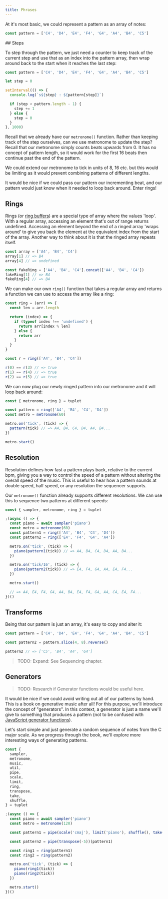 ```yaml
---
title: Phrases
---
```


At it's most basic, we could represent a pattern as an array of notes:

```js
const pattern = ['C4', 'D4', 'E4', 'F4', 'G4', 'A4', 'B4', 'C5']
```

## Steps

To step through the pattern, we just need a counter to keep track of the current
step and use that as an index into the pattern array, then wrap around back to
the start when it reaches the last step:

```js
const pattern = ['C4', 'D4', 'E4', 'F4', 'G4', 'A4', 'B4', 'C5']

let step = 0

setInterval(() => {
  console.log(`s${step} : ${pattern[step]}`)

  if (step < pattern.length - 1) {
    step += 1
  } else {
    step = 0
  }
}, 1000)
```

Recall that we already have our `metronome()` function. Rather than keeping
track of the step ourselves, can we use metronome to update the step? Recall
that our metronome simply counts beats upwards from 0. It has no concept of
pattern length, so it would work for the first 16 beats then continue past the
end of the pattern.

We could extend our metronome to tick in units of 8, 16 etc. but this would be
limiting as it would prevent combining patterns of different lengths.

It would be nice if we could pass our pattern our incrementing beat, and our
pattern would just know when it needed to loop back around. Enter rings!

## Rings

Rings (or [ring buffers](https://en.wikipedia.org/wiki/Circular_buffer)) are a
special type of array where the values 'loop'. With a regular array, accessing
an element that's out of range returns undefined. Accessing an element beyond
the end of a ringed array 'wraps around' to give you back the element at the
equivalent index from the start of the array. Another way to think about it is
that the ringed array repeats itself.

```js
const array = ['A4', 'B4', 'C4']
array[1] // => B4
array[4] // => undefined

const fakeRing = ['A4', 'B4', 'C4'].concat(['A4', 'B4', 'C4'])
fakeRing[1] // => B4
fakeRing[4] // => B4
```

We can make our own `ring()` function that takes a regular array and returns a
function we can use to access the array like a ring:

```js
const ring = (arr) => {
  const len = arr.length

  return (index) => {
    if (typeof index !== 'undefined') {
      return arr[index % len]
    } else {
      return arr
    }
  }
}

const r = ring(['A4', 'B4', 'C4'])

r(0) == r(3) // => true
r(1) == r(4) // => true
r(2) == r(5) // => true
```

We can now plug our newly ringed pattern into our metronome and it will loop
back around:

```js
const { metronome, ring } = tuplet

const pattern = ring(['A4', 'B4', 'C4', 'D4'])
const metro = metronome(60)

metro.on('tick', (tick) => {
  pattern(tick) // => A4, B4, C4, D4, A4, B4...
})

metro.start()
```

## Resolution

Resolution defines how fast a pattern plays back, relative to the current bpm,
giving you a way to control the speed of a pattern without altering the overall
speed of the music. This is useful to hear how a pattern sounds at double speed,
half speed, or any resolution the sequencer supports.

Our `metronome()` function already supports different resolutions. We can use
this to sequence two patterns at different speeds:

```js
const { sampler, metronome, ring } = tuplet

;(async () => {
  const piano = await sampler('piano')
  const metro = metronome(60)
  const pattern1 = ring(['A4', 'B4', 'C4', 'D4'])
  const pattern2 = ring(['E4', 'F4', 'G4', 'A4'])

  metro.on('tick', (tick) => {
    piano(pattern1(tick)) // => A4, B4, C4, D4, A4, B4...
  })

  metro.on('tick/16', (tick) => {
    piano(pattern2(tick)) // => E4, F4, G4, A4, E4, F4...
  })

  metro.start()

  // => A4, E4, F4, G4, A4, B4, E4, F4, G4, A4, C4, E4, F4...
})()
```

## Transforms

Being that our pattern is just an array, it's easy to copy and alter it:

```js
const pattern = ['C4', 'D4', 'E4', 'F4', 'G4', 'A4', 'B4', 'C5']

const pattern2 = pattern.slice(4, 8).reverse()

pattern2 // => ['C5', 'B4', 'A4', 'G4']
```

> TODO: Expand: See Sequencing chapter.

## Generators

> TODO: Research if Generator functions would be useful here.

It would be nice if we could avoid writing out all of our patterns by hand. This
is a book on generative music after all! For this purpose, we'll introduce the
concept of "generators". In this context, a generator is just a name we'll give
to something that produces a pattern (not to be confused with
[JavaScript generator functions](https://developer.mozilla.org/en-US/docs/Web/JavaScript/Reference/Statements/function*)).

Let's start simple and just generate a random sequence of notes from the C major
scale. As we progress through the book, we'll explore more interesting ways of
generating patterns.

```js
const {
  sampler,
  metronome,
  music,
  util,
  pipe,
  scale,
  limit,
  ring,
  transpose,
  take,
  shuffle,
} = tuplet

;(async () => {
  const piano = await sampler('piano')
  const metro = metronome(120)

  const pattern1 = pipe(scale('cmaj'), limit('piano'), shuffle(), take(8))([])

  const pattern2 = pipe(transpose(-5))(pattern1)

  const ring1 = ring(pattern1)
  const ring2 = ring(pattern2)

  metro.on('tick', (tick) => {
    piano(ring1(tick))
    piano(ring2(tick))
  })

  metro.start()
})()
```
